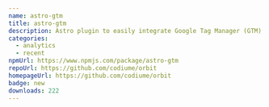 ```yaml
---
name: astro-gtm
title: astro-gtm
description: Astro plugin to easily integrate Google Tag Manager (GTM) into your astro site
categories:
  - analytics
  - recent
npmUrl: https://www.npmjs.com/package/astro-gtm
repoUrl: https://github.com/codiume/orbit
homepageUrl: https://github.com/codiume/orbit
badge: new
downloads: 222
---
```

